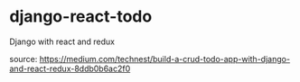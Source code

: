 # django-react-todo
Django with react and redux

source: 
https://medium.com/technest/build-a-crud-todo-app-with-django-and-react-redux-8ddb0b6ac2f0

